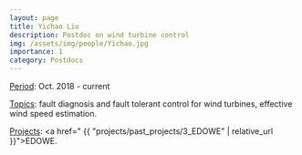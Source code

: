 ```yaml
---
layout: page
title: Yichao Liu
description: Postdoc on wind turbine control
img: /assets/img/people/Yichao.jpg
importance: 1
category: Postdocs
---
```


<!-- NOTE: make the profile picture appear here as in my about page (copy the code for floating image) -->

<u>Period</u>: Oct. 2018 - current

<u>Topics</u>: fault diagnosis and fault tolerant control for wind turbines, effective wind speed estimation.

<u>Projects</u>: <a href=" {{ "projects/past_projects/3_EDOWE" | relative_url }}">EDOWE</a>.

<!-- NOTE: add projects to everybody, with links to their page -->